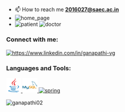 - 📫 How to reach me **2016027@saec.ac.in**
- ![home_page](https://github.com/Ganapathi02/Hospital_management_java_prj/assets/125415508/48b4b858-802d-4b07-8f25-d7dc7c922883)
- ![patient](https://github.com/Ganapathi02/Hospital_management_java_prj/assets/125415508/35887be0-9a39-477b-bff9-aab04726f38d)
![doctor](https://github.com/Ganapathi02/Hospital_management_java_prj/assets/125415508/2b2c7e2d-edc7-402a-af14-4284db6e7f44)

<h3 align="left">Connect with me:</h3>
<p align="left">
<a href="https://linkedin.com/in/https://www.linkedin.com/in/ganapathi-vg" target="blank"><img align="center" src="https://raw.githubusercontent.com/rahuldkjain/github-profile-readme-generator/master/src/images/icons/Social/linked-in-alt.svg" alt="https://www.linkedin.com/in/ganapathi-vg" height="30" width="40" /></a>
</p>

<h3 align="left">Languages and Tools:</h3>
<p align="left"> <a href="https://www.java.com" target="_blank" rel="noreferrer"> <img src="https://raw.githubusercontent.com/devicons/devicon/master/icons/java/java-original.svg" alt="java" width="40" height="40"/> </a> <a href="https://www.mysql.com/" target="_blank" rel="noreferrer"> <img src="https://raw.githubusercontent.com/devicons/devicon/master/icons/mysql/mysql-original-wordmark.svg" alt="mysql" width="40" height="40"/> </a> <a href="https://spring.io/" target="_blank" rel="noreferrer"> <img src="https://www.vectorlogo.zone/logos/springio/springio-icon.svg" alt="spring" width="40" height="40"/> </a> </p>

<p><img align="center" src="https://github-readme-stats.vercel.app/api/top-langs?username=ganapathi02&show_icons=true&locale=en&layout=compact" alt="ganapathi02" /></p>
